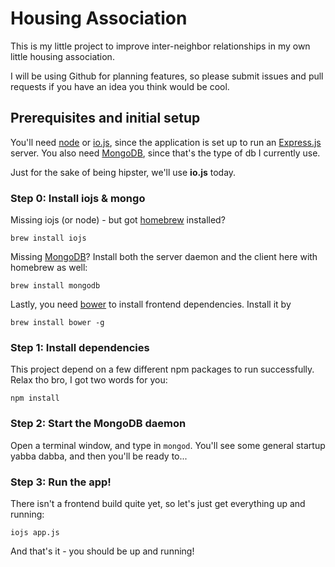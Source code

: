 # Housing Association

This is my little project to improve inter-neighbor relationships in my own
little housing association.

I will be using Github for planning features, so please submit issues and pull
requests if you have an idea you think would be cool.

## Prerequisites and initial setup

You'll need [node](http://nodejs.org/) or [io.js](https://iojs.org/), since the
application is set up to run an [Express.js](http://expressjs.com) server. You
also need [MongoDB](http://www.mongodb.org/), since that's the type of db I currently use.

Just for the sake of being hipster, we'll use **io.js** today.

### Step 0: Install iojs & mongo

Missing iojs (or node) - but got [homebrew](http://brew.sh/) installed?

    brew install iojs

Missing [MongoDB](http://www.mongodb.org)? Install both the server daemon and
the client here with homebrew as well:

    brew install mongodb

Lastly, you need [bower]() to install frontend dependencies. Install it by

    brew install bower -g

### Step 1: Install dependencies

This project depend on a few different npm packages to run successfully. Relax
tho bro, I got two words for you:

    npm install

### Step 2: Start the MongoDB daemon

Open a terminal window, and type in ``mongod``. You'll see some general startup
yabba dabba, and then you'll be ready to...

### Step 3: Run the app!

There isn't a frontend build quite yet, so let's just get everything up and
running:

    iojs app.js

And that's it - you should be up and running!
